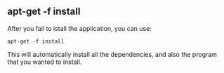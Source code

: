 ## apt-get -f install
After you fail to istall the application, you can use:

	apt-get -f install

This will automatically install all the dependencies, and also the program that you wanted to install.
